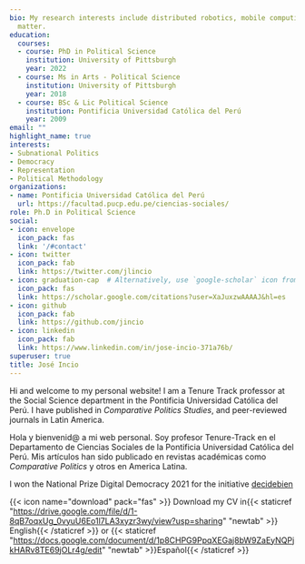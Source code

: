 ```yaml
---
bio: My research interests include distributed robotics, mobile computing and programmable
  matter.
education:
  courses:
  - course: PhD in Political Science
    institution: University of Pittsburgh
    year: 2022
  - course: Ms in Arts - Political Science
    institution: University of Pittsburgh
    year: 2018
  - course: BSc & Lic Political Science
    institution: Pontificia Universidad Católica del Perú
    year: 2009
email: ""
highlight_name: true
interests:
- Subnational Politics
- Democracy
- Representation
- Political Methodology
organizations:
- name: Pontificia Universidad Católica del Perú
  url: https://facultad.pucp.edu.pe/ciencias-sociales/
role: Ph.D in Political Science
social:
- icon: envelope
  icon_pack: fas
  link: '/#contact'
- icon: twitter
  icon_pack: fab
  link: https://twitter.com/jlincio
- icon: graduation-cap  # Alternatively, use `google-scholar` icon from `ai` icon pack
  icon_pack: fas
  link: https://scholar.google.com/citations?user=XaJuxzwAAAAJ&hl=es
- icon: github
  icon_pack: fab
  link: https://github.com/jincio
- icon: linkedin
  icon_pack: fab
  link: https://www.linkedin.com/in/jose-incio-371a76b/
superuser: true
title: José Incio
---
```


Hi and welcome to my personal website! I am a Tenure Track professor at the Social Science department in the Pontificia Universidad Católica del Perú. I have  published in *Comparative Politics Studies*, and peer-reviewed journals in Latin America. 

Hola y bienvenid@ a mi web personal. Soy profesor Tenure-Track en el Departamento de Ciencias Sociales de la Pontificia Universidad Católica del Perú. Mis artículos han sido publicado en revistas académicas como *Comparative Politics* y otros en America Latina. 

I won the National Prize Digital Democracy 2021 for the initiative [decidebien](https://joseincio.com/project/decidebien/)

{{< icon name="download" pack="fas" >}} Download my CV in{{< staticref "https://drive.google.com/file/d/1-8qB7oqxUg_0vyuU6Eo1l7LA3xyzr3wy/view?usp=sharing" "newtab" >}} English{{< /staticref >}} or {{< staticref "https://docs.google.com/document/d/1p8CHPG9PpqXEGaj8bW9ZaEyNQPjkHARv8TE69jOLr4g/edit" "newtab" >}}Español{{< /staticref >}}
